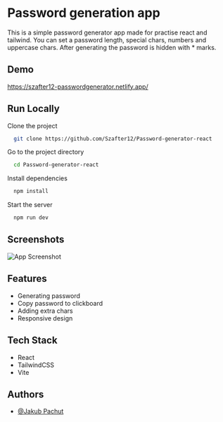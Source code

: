 
# Password generation app

This is a simple password generator app made for practise react and tailwind.
You can set a password length, special chars, numbers and uppercase chars.
After generating the password is hidden with * marks. 


## Demo

https://szafter12-passwordgenerator.netlify.app/


## Run Locally

Clone the project

```bash
  git clone https://github.com/Szafter12/Password-generator-react
```

Go to the project directory

```bash
  cd Password-generator-react
```

Install dependencies

```bash
  npm install
```

Start the server

```bash
  npm run dev
```


## Screenshots

![App Screenshot](../src/img/readme_img.png)


## Features

- Generating password
- Copy password to clickboard
- Adding extra chars
- Responsive design 


## Tech Stack

- React
- TailwindCSS
- Vite




## Authors

- [@Jakub Pachut](https://github.com/Szafter12)

